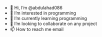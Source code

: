 - 👋 Hi, I’m @abdulahad086
- 👀 I’m interested in programming
- 🌱 I’m currently learning programming
- 💞️ I’m looking to collaborate on any project
- 📫 How to reach me email

<!---
abdulahad086/abdulahad086 is a ✨ special ✨ repository because its `README.md` (this file) appears on your GitHub profile.
You can click the Preview link to take a look at your changes.
--->
